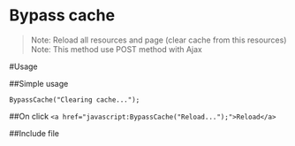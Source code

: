 Bypass cache
=========================

> Note: Reload all resources and page (clear cache from this resources)
> Note: This method use POST method with Ajax

#Usage

##Simple usage

`BypassCache("Clearing cache...");`

##On click
`<a href="javascript:BypassCache("Reload...");">Reload</a>`

##Include file

<script src="bypasscache.js"></script>
